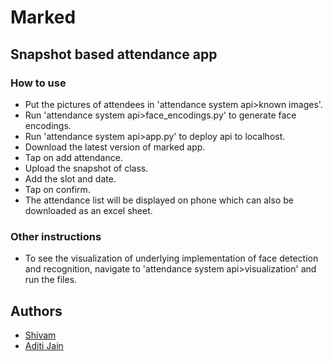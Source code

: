 # Marked
## Snapshot based attendance app

### How to use 
- Put the pictures of attendees in 'attendance system api>known images'.
- Run 'attendance system api>face_encodings.py' to generate face encodings.
- Run 'attendance system api>app.py' to deploy api to localhost.
- Download the latest version of marked app.
- Tap on add attendance.
- Upload the snapshot of class.
- Add the slot and date.
- Tap on confirm.
- The attendance list will be displayed on phone which can also be downloaded as an excel sheet.

### Other instructions
- To see the visualization of underlying implementation of face detection and recognition, navigate to 'attendance system api>visualization' and run the files.

## Authors
- [Shivam](https://github.com/mavihS-0)
- [Aditi Jain](https://github.com/aditiiixx)
